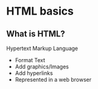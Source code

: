 # HTML basics
## What is HTML?
Hypertext Markup Language
- Format Text
- Add graphics/Images
- Add hyperlinks
- Represented in a web browser
